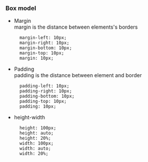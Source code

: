 ### Box model

- Margin  
margin is the distance between elements's borders

		margin-left: 10px;
		margin-right: 10px;
		margin-bottom: 10px;
		margin-top: 10px;
		margin: 10px;

- Padding  
padding is the distance between element and border  

		padding-left: 10px;
		padding-right: 10px;
		padding-bottom: 10px;
		padding-top: 10px;
		padding: 10px;

- height-width

		height: 100px;
		height: auto;
		height: 20%;
		width: 100px;
		width: auto;
		width: 20%;

